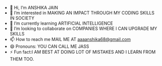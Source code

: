 - 👋 Hi, I’m ANSHIKA JAIN
- 👀 I’m interested in MAKING AN IMPACT THROUGH MY CODING SKILLS IN SOCIETY
- 🌱 I’m currently learning ARTIFICIAL INTELLIGENCE
- 💞️ I’m looking to collaborate on COMPANIES WHERE I CAN UPGRADE MY SKILLS 
- 📫 How to reach me MAIL ME AT aaaanshika68@gmail.com
- 😄 Pronouns: YOU CAN CALL ME JASS
- ⚡ Fun fact:I AM BEST AT DOING LOT OF MISTAKES AND I LEARN FROM THEM TOO.

<!---
jass-ie/jass-ie is a ✨ special ✨ repository because its `README.md` (this file) appears on your GitHub profile.
You can click the Preview link to take a look at your changes.
--->
